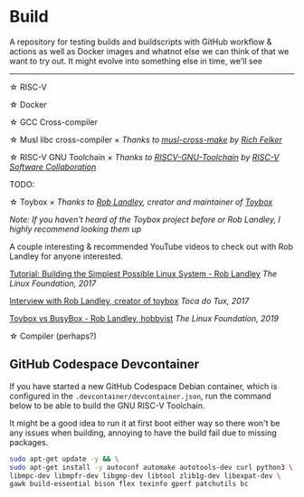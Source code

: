 # Build
A repository for testing builds and buildscripts with GitHub workflow & actions as well as Docker images and whatnot else we can think of that we want to try out. It might evolve into something else in time, we'll see

---

☆ RISC-V

☆ Docker

☆ GCC Cross-compiler

☆ Musl libc cross-compiler × _Thanks to [musl-cross-make][musl-cross-make] by [Rich Felker][richfelker]_

☆ RISC-V GNU Toolchain × _Thanks to [RISCV-GNU-Toolchain][riscv-gnu-toolchain] by [RISC-V Software Collaboration][riscv-collab]_

[musl-cross-make]: https://github.com/richfelker/musl-cross-make

[richfelker]: https://github.com/richfelker

[riscv-gnu-toolchain]: https://github.com/riscv-collab/riscv-gnu-toolchain

[riscv-collab]: https://github.com/riscv-collab

TODO:

☆ Toybox × _Thanks to [Rob Landley][landley], creator and maintainer of [Toybox][toybox]_

_Note: If you haven't heard of the Toybox project before or Rob Landley, I highly recommend looking them up_

<!-- LINKS -->

[toybox]: https://github.com/landley/toybox

[landley]: https://github.com/landley

<!-- LINKS END -->

A couple interesting & recommended YouTube videos to check out with Rob Landley for anyone interested. 

[Tutorial: Building the Simplest Possible Linux System - Rob Landley][seminarium-2017] _The Linux Foundation, 2017_

[Interview with Rob Landley, creator of toybox][interview-2017] _Toca do Tux, 2017_

[Toybox vs BusyBox - Rob Landley, hobbyist][seminarium-2019] _The Linux Foundation, 2019_

<!-- LINKS -->

[seminarium-2017]: https://www.youtube.com/watch?v=Sk9TatW9ino

[interview-2017]: https://www.youtube.com/watch?v=j7kk-_uuRFc

[seminarium-2019]: https://www.youtube.com/watch?v=MkJkyMuBm3g

<!-- LINKS END -->

☆ Compiler (perhaps?)

## GitHub Codespace Devcontainer

If you have started a new GitHub Codespace Debian container, which is configured in the `.devcontainer/devcontainer.json`, run the command below to be able to build the GNU RISC-V Toolchain. 

It might be a good idea to run it at first boot either way so there won't be any issues when building, annoying to have the build fail due to missing packages. 

```bash
sudo apt-get update -y && \
sudo apt-get install -y autoconf automake autotools-dev curl python3 \
libmpc-dev libmpfr-dev libgmp-dev libtool zlib1g-dev libexpat-dev \
gawk build-essential bison flex texinfo gperf patchutils bc
```
